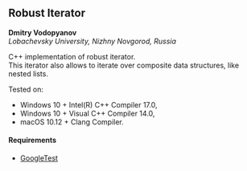 ## Robust Iterator

**Dmitry Vodopyanov**  
*Lobachevsky University, Nizhny Novgorod, Russia*

C++ implementation of robust iterator.  
This iterator also allows to iterate over composite data structures, like nested lists.  

Tested on:  

- Windows 10 + Intel(R) C++ Compiler 17.0, 
- Windows 10 + Visual C++ Compiler 14.0,
- macOS 10.12 + Clang Compiler.

#### Requirements

- [GoogleTest](https://github.com/google/googletest)
